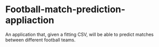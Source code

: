 # Football-match-prediction-appliaction
An application that, given a fitting CSV, will be able to predict matches between different football teams.
